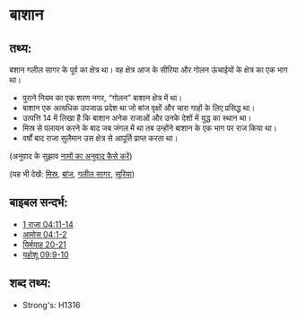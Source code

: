 # बाशान #

## तथ्य: ##

बशान गलील सागर के पूर्व का क्षेत्र था। वह क्षेत्र आज के सीरिया और गोलन ऊंचाईयों के क्षेत्र का एक भाग था।

* पुराने नियम का एक शरण नगर, “गोलन” बाशान क्षेत्र में था।
* बाशान एक अत्यधिक उपजाऊ प्रदेश था जो बांज वृक्षों और चारा गाहों के लिए प्रसिद्ध था। 
* उत्पत्ति 14 में लिखा है कि बाशान अनेक राजाओं और उनके देशों में युद्ध का स्थान था।
* मिस्र से पलायन करने के बाद जब जंगल में था तब उन्होंने बाशान के एक भाग पर राज किया था।
* वर्षों बाद राजा सुलैमान उस क्षेत्र से आपूर्ति प्राप्त करता था।

(अनुवाद के सुझाव [नामों का अनुवाद कैसे करें](rc://en/ta/man/translate/translate-names))

(यह भी देखें: [मिस्र](../names/egypt.md), [बांज](../other/oak.md), [गलील सागर](../names/seaofgalilee.md), [सूरिया](../names/syria.md))

## बाइबल सन्दर्भ: ##

* [1 राजा 04:11-14](rc://en/tn/help/1ki/04/11)
* [आमोस 04:1-2](rc://en/tn/help/amo/04/01)
* [यिर्मयाह 20-21](rc://en/tn/help/jer/22/20)
* [यहोशू 09:9-10](rc://en/tn/help/jos/09/09)

## शब्द तथ्य: ##

* Strong's: H1316
